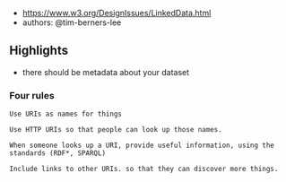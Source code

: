 
- https://www.w3.org/DesignIssues/LinkedData.html
- authors: @tim-berners-lee

## Highlights

- there should be metadata about your dataset

### Four rules



    Use URIs as names for things

    Use HTTP URIs so that people can look up those names.

    When someone looks up a URI, provide useful information, using the standards (RDF*, SPARQL)

    Include links to other URIs. so that they can discover more things.
